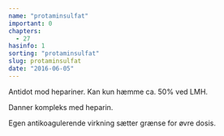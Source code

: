 ```yaml
---
name: "protaminsulfat"
important: 0
chapters:
  - 27
hasinfo: 1
sorting: "protaminsulfat"
slug: protaminsulfat
date: "2016-06-05"
---
```


Antidot mod hepariner. Kan kun hæmme ca. 50% ved LMH.

Danner kompleks med heparin.

Egen antikoagulerende virkning sætter grænse for øvre dosis.
